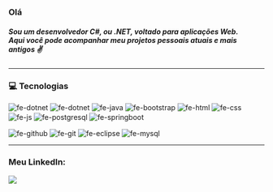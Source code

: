 <h3>
  <p>Olá</p>
</h3>
<p><h5>Sou um desenvolvedor C#, ou .NET, voltado para aplicações Web.<br>
Aqui você pode acompanhar meu projetos pessoais atuais e mais antigos &#9996; </h5></p>
<hr>

<h3>
<p>&#128187; Tecnologias </p>
</h3>
<div>
  <img align="center" alt="fe-dotnet" src="https://img.shields.io/badge/-blueviolet?logo=CSHARP&logoColor=white&style=for-the-badge">
  <img align="center" alt="fe-dotnet" src="https://img.shields.io/badge/-.NET-512BD4?logoColor=white&style=for-the-badge">
  <img align="center" alt="fe-java" src="https://img.shields.io/badge/-JAVA-FF8000?logo=java&logoColor=white&style=for-the-badge">  
  <img align="center" alt="fe-bootstrap" src="https://img.shields.io/badge/Bootstrap-563D7C?style=for-the-badge&logo=bootstrap&logoColor=black">
  <img align="center" alt="fe-html" src="https://img.shields.io/badge/HTML-FF0000?style=for-the-badge&logo=html5&logoColor=white">
  <img align="center" alt="fe-css" src="https://img.shields.io/badge/CSS-0000FF?&style=for-the-badge&logo=css3&logoColor=white">
  <img align="center" alt="fe-js" src="https://img.shields.io/badge/JavaScript-F7DF1E?style=for-the-badge&logo=javascript&logoColor=black">
  <img align="center" alt="fe-postgresql" src="https://img.shields.io/badge/PostgreSQL-316192?style=for-the-badge&logo=postgresql&logoColor=white">
  <img align="center" alt="fe-springboot" src="https://img.shields.io/badge/SPRING-6DB33F?style=for-the-badge&logo=spring&logoColor=white">  
  <p></p>
  <img align="center" alt="fe-github" src="https://img.shields.io/badge/GitHub-100000?style=for-the-badge&logo=github&logoColor=white">
  <img align="center" alt="fe-git" src="https://img.shields.io/badge/GIT-E44C30?style=for-the-badge&logo=git&logoColor=black">
  <img align="center" alt="fe-eclipse" src="https://img.shields.io/badge/-ECLIPSE-0B0B61?logo=eclipseide&logoColor=white&style=for-the-badge">
  <img align="center" alt="fe-mysql" src="https://img.shields.io/badge/-MySQL-4479A1?style=for-the-badge&logo=mysql&logoColor=white">
</div>
<hr>

<h3>
  <p> Meu LinkedIn:
</h3>
<a href="https://www.linkedin.com/in/felipe-zmata/"><img src="https://camo.githubusercontent.com/c00f87aeebbec37f3ee0857cc4c20b21fefde8a96caf4744383ebfe44a47fe3f/68747470733a2f2f696d672e736869656c64732e696f2f62616467652f2d4c696e6b6564496e2d2532333030373742353f7374796c653d666f722d7468652d6261646765266c6f676f3d6c696e6b6564696e266c6f676f436f6c6f723d7768697465" data-canonical-src="https://img.shields.io/badge/-LinkedIn-%230077B5?style=for-the-badge&logo=linkedin&logoColor=white" style="max-width: 100%;"></a>
</p>
